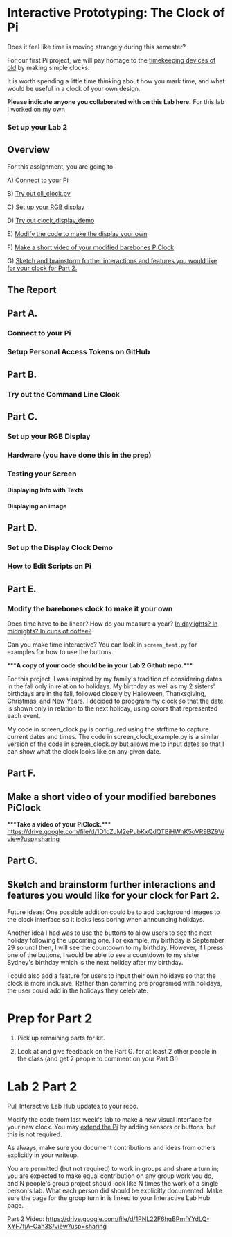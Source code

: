 # Interactive Prototyping: The Clock of Pi

Does it feel like time is moving strangely during this semester?

For our first Pi project, we will pay homage to the [timekeeping devices of old](https://en.wikipedia.org/wiki/History_of_timekeeping_devices) by making simple clocks.

It is worth spending a little time thinking about how you mark time, and what would be useful in a clock of your own design.

**Please indicate anyone you collaborated with on this Lab here.**
For this lab I worked on my own

### Set up your Lab 2

## Overview
For this assignment, you are going to 

A) [Connect to your Pi](#part-a)  

B) [Try out cli_clock.py](#part-b) 

C) [Set up your RGB display](#part-c)

D) [Try out clock_display_demo](#part-d) 

E) [Modify the code to make the display your own](#part-e)

F) [Make a short video of your modified barebones PiClock](#part-f)

G) [Sketch and brainstorm further interactions and features you would like for your clock for Part 2.](#part-g)

## The Report

## Part A. 
### Connect to your Pi
### Setup Personal Access Tokens on GitHub

## Part B. 
### Try out the Command Line Clock

## Part C. 
### Set up your RGB Display

### Hardware (you have done this in the prep)


### Testing your Screen

#### Displaying Info with Texts

#### Displaying an image


## Part D. 
### Set up the Display Clock Demo

### How to Edit Scripts on Pi


## Part E.
### Modify the barebones clock to make it your own

Does time have to be linear?  How do you measure a year? [In daylights? In midnights? In cups of coffee?](https://www.youtube.com/watch?v=wsj15wPpjLY)

Can you make time interactive? You can look in `screen_test.py` for examples for how to use the buttons.


\*\*\***A copy of your code should be in your Lab 2 Github repo.**\*\*\*

For this project, I was inspired by my family's tradition of considering dates in the fall only in relation to holidays. My birthday as well as my 2 sisters' birthdays are in the fall, followed closely by Halloween, Thanksgiving, Christmas, and New Years. I decided to propgram my clock so that the date is shown only in relation to the next holiday, using colors that represented each event. 

My code in screen_clock.py is configured using the strftime to capture current dates and times. The code in screen_clock_example.py is a similar version of the code in screen_clock.py but allows me to input dates so that I can show what the clock looks like on any given date. 


## Part F. 
## Make a short video of your modified barebones PiClock

\*\*\***Take a video of your PiClock.**\*\*\*
https://drive.google.com/file/d/1D1cZJM2ePubKxQdQTBiHWnK5oVR9BZ9V/view?usp=sharing

## Part G. 
## Sketch and brainstorm further interactions and features you would like for your clock for Part 2.

Future ideas:
One possible addition could be to add background images to the clock interface so it looks less boring when announcing holidays. 

Another idea I had was to use the buttons to allow users to see the next holiday following the upcoming one. For example, my birthday is September 29 so until then, I will see the countdown to my birthday. However, if I press one of the buttons, I would be able to see a countdown to my sister Sydney's birthday which is the next holiday after my birthday. 

I could also add a feature for users to input their own holidays so that the clock is more inclusive. Rather than comming pre programed with holidays, the user could add in the holidays they celebrate. 


# Prep for Part 2

1. Pick up remaining parts for kit.

2. Look at and give feedback on the Part G. for at least 2 other people in the class (and get 2 people to comment on your Part G!)

# Lab 2 Part 2

Pull Interactive Lab Hub updates to your repo.

Modify the code from last week's lab to make a new visual interface for your new clock. You may [extend the Pi](Extending%20the%20Pi.md) by adding sensors or buttons, but this is not required.

As always, make sure you document contributions and ideas from others explicitly in your writeup.

You are permitted (but not required) to work in groups and share a turn in; you are expected to make equal contribution on any group work you do, and N people's group project should look like N times the work of a single person's lab. What each person did should be explicitly documented. Make sure the page for the group turn in is linked to your Interactive Lab Hub page. 

Part 2 Video: https://drive.google.com/file/d/1PNL22F6hqBPmfYYdLQ-XYF7fjA-Oah3S/view?usp=sharing 


